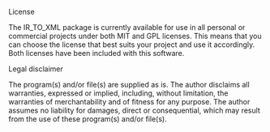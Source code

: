 License

The IR_TO_XML package is currently available for use in all personal or commercial projects under both MIT and GPL licenses. This means that you can choose the license that best suits your project and use it accordingly. Both licenses have been included with this software.

Legal disclaimer

The program(s) and/or file(s) are supplied as is. The author disclaims all warranties, expressed or implied, including, without limitation, the warranties of merchantability and of fitness for any purpose. The author assumes no liability for damages, direct or consequential, which may result from the use of these program(s) and/or file(s).